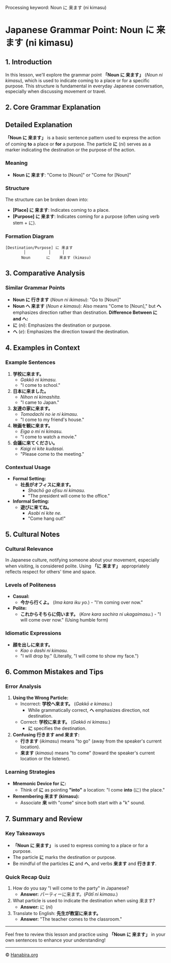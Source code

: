 Processing keyword: Noun に 来ます (ni kimasu)
# Japanese Grammar Point: Noun に 来ます (ni kimasu)

## 1. Introduction
In this lesson, we'll explore the grammar point **「Noun に 来ます」** (*Noun ni kimasu*), which is used to indicate coming to a place or for a specific purpose. This structure is fundamental in everyday Japanese conversation, especially when discussing movement or travel.
## 2. Core Grammar Explanation
## Detailed Explanation
**「Noun に 来ます」** is a basic sentence pattern used to express the action of coming **to** a place or **for** a purpose. The particle **に** (*ni*) serves as a marker indicating the destination or the purpose of the action.
### Meaning
- **Noun に 来ます**: "Come to [Noun]" or "Come for [Noun]"
### Structure
The structure can be broken down into:
- **[Place] に 来ます**: Indicates coming to a place.
- **[Purpose] に 来ます**: Indicates coming for a purpose (often using verb stem + に).
### Formation Diagram
```
[Destination/Purpose] に 来ます
        │          │     │
       Noun       に    来ます (kimasu)
```
## 3. Comparative Analysis
### Similar Grammar Points
- **Noun に 行きます** (*Noun ni ikimasu*): "Go to [Noun]"
- **Noun へ 来ます** (*Noun e kimasu*): Also means "Come to [Noun]," but **へ** emphasizes direction rather than destination.
**Difference Between に and へ:**
- **に** (*ni*): Emphasizes the destination or purpose.
- **へ** (*e*): Emphasizes the direction toward the destination.
## 4. Examples in Context
### Example Sentences
1. **学校に来ます。**
   - *Gakkō ni kimasu.*
   - "I come to school."
2. **日本に来ました。**
   - *Nihon ni kimashita.*
   - "I came to Japan."
3. **友達の家に来ます。**
   - *Tomodachi no ie ni kimasu.*
   - "I come to my friend's house."
4. **映画を観に来ます。**
   - *Eiga o mi ni kimasu.*
   - "I come to watch a movie."
5. **会議に来てください。**
   - *Kaigi ni kite kudasai.*
   - "Please come to the meeting."
### Contextual Usage
- **Formal Setting:** 
  - **社長がオフィスに来ます。**
    - *Shachō ga ofisu ni kimasu.*
    - "The president will come to the office."
- **Informal Setting:**
  - **遊びに来てね。**
    - *Asobi ni kite ne.*
    - "Come hang out!"
## 5. Cultural Notes
### Cultural Relevance
In Japanese culture, notifying someone about your movement, especially when visiting, is considered polite. Using **「に 来ます」** appropriately reflects respect for others' time and space.
### Levels of Politeness
- **Casual:** 
  - **今から行くよ。** (*Ima kara iku yo.*) - "I'm coming over now."
- **Polite:**
  - **これからそちらに伺います。** (*Kore kara sochira ni ukagaimasu.*) - "I will come over now." (Using humble form)
### Idiomatic Expressions
- **顔を出しに来ます。**
  - *Kao o dashi ni kimasu.*
  - "I will drop by." (Literally, "I will come to show my face.")
## 6. Common Mistakes and Tips
### Error Analysis
1. **Using the Wrong Particle:**
   - Incorrect: **学校へ来ます。** (*Gakkō e kimasu.*)
     - While grammatically correct, **へ** emphasizes direction, not destination.
   - Correct: **学校に来ます。** (*Gakkō ni kimasu.*)
     - **に** specifies the destination.
2. **Confusing 行きます and 来ます:**
   - **行きます** (*ikimasu*) means "to go" (away from the speaker's current location).
   - **来ます** (*kimasu*) means "to come" (toward the speaker's current location or the listener).
### Learning Strategies
- **Mnemonic Device for に:**
  - Think of **に** as pointing **"into"** a location: "I come **into** (に) the place."
- **Remembering 来ます (kimasu):**
  - Associate **来** with "come" since both start with a "k" sound.
## 7. Summary and Review
### Key Takeaways
- **「Noun に 来ます」** is used to express coming to a place or for a purpose.
- The particle **に** marks the destination or purpose.
- Be mindful of the particles **に** and **へ**, and verbs **来ます** and **行きます**.
### Quick Recap Quiz
1. How do you say "I will come to the party" in Japanese?
   - **Answer:** パーティーに来ます。(*Pātī ni kimasu.*)
2. What particle is used to indicate the destination when using 来ます?
   - **Answer:** に (*ni*)
3. Translate to English: **先生が教室に来ます。**
   - **Answer:** "The teacher comes to the classroom."

---
Feel free to review this lesson and practice using **「Noun に 来ます」** in your own sentences to enhance your understanding!


---

© [Hanabira.org](https://hanabira.org)
